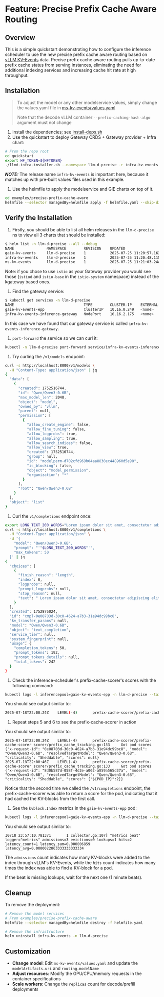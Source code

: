 # Feature: Precise Prefix Cache Aware Routing

## Overview

This is a simple quickstart demonstrating how to configure the inference scheduler to use the new precise prefix cache aware routing based on [vLLM KV-Events](https://github.com/vllm-project/vllm/issues/16669) data. Precise prefix cache aware routing pulls up-to-date prefix cache status from serving instances, eliminating the need for additional indexing services and increasing cache hit rate at high throughput.

## Installation

> To adjust the model or any other modelservice values, simply change the values.yaml file in [ms-kv-events/values.yaml](ms-kv-events/values.yaml)
>
> Note that the decode vLLM container `--prefix-caching-hash-algo` argument must not change

1. Install the dependencies; see [install-deps.sh](/quickstart/install-deps.sh)
1. Use the quickstart to deploy Gateway CRDS + Gateway provider + Infra chart:

```bash
# From the repo root
cd quickstart
export HF_TOKEN=${HFTOKEN}
./llmd-infra-installer.sh --namespace llm-d-precise -r infra-kv-events --gateway kgateway
```

**_NOTE:_** The release name `infra-kv-events` is important here, because it matches up with pre-built values files used in this example.

1. Use the helmfile to apply the modelservice and GIE charts on top of it.

```bash
cd examples/precise-prefix-cache-aware
helmfile --selector managedBy=helmfile apply -f helmfile.yaml --skip-diff-on-install
```

## Verify the Installation

1. Firstly, you should be able to list all helm releases in the `llm-d-precise` ns to view all 3 charts that should be installed:

```bash
$ helm list -n llm-d-precise --all --debug
NAME               NAMESPACE        REVISION    UPDATED                                 STATUS      CHART                       APP VERSION
gaie-kv-events     llm-d-precise    1           2025-07-25 11:20:57.162464 -0700 PDT    deployed    inferencepool-v0.5.1        v0.5.1
infra-kv-events    llm-d-precise    1           2025-07-25 11:20:48.115947 -0700 PDT    deployed    llm-d-infra-v1.1.1          v0.2.0
ms-kv-events       llm-d-precise    1           2025-07-25 11:21:03.244736 -0700 PDT    deployed    llm-d-modelservice-0.2.0    v0.2.0
```

Note: if you chose to use `istio` as your Gateway provider you would see those (`istiod` and `istio-base` in the `istio-system` namespace) instead of the kgateway based ones.

1. Find the gateway service:

```bash
$ kubectl get services -n llm-d-precise
NAME                                TYPE        CLUSTER-IP    EXTERNAL-IP   PORT(S)                      AGE
gaie-kv-events-epp                  ClusterIP   10.16.0.249   <none>        9002/TCP,9090/TCP,5557/TCP   53s
infra-kv-events-inference-gateway   NodePort    10.16.2.175   <none>        80:39286/TCP                 63s
```

In this case we have found that our gateway service is called `infra-kv-events-inference-gateway`.

1. `port-forward` the service so we can curl it:

```bash
kubectl -n llm-d-precise port-forward service/infra-kv-events-inference-gateway 8000:80
```

1. Try curling the `/v1/models` endpoint:

```bash
curl -s http://localhost:8000/v1/models \
  -H "Content-Type: application/json" | jq
{
  "data": [
    {
      "created": 1752516744,
      "id": "Qwen/Qwen3-0.6B",
      "max_model_len": 2048,
      "object": "model",
      "owned_by": "vllm",
      "parent": null,
      "permission": [
        {
          "allow_create_engine": false,
          "allow_fine_tuning": false,
          "allow_logprobs": true,
          "allow_sampling": true,
          "allow_search_indices": false,
          "allow_view": true,
          "created": 1752516744,
          "group": null,
          "id": "modelperm-d702cfd969b04aa8830ec448960d5e98",
          "is_blocking": false,
          "object": "model_permission",
          "organization": "*"
        }
      ],
      "root": "Qwen/Qwen3-0.6B"
    }
  ],
  "object": "list"
}
```

1. Curl the `v1/completions` endpoint once:

```bash
export LONG_TEXT_200_WORDS="Lorem ipsum dolor sit amet, consectetur adipiscing elit. Sed do eiusmod tempor incididunt ut labore et dolore magna aliqua. Ut enim ad minim veniam, quis nostrud exercitation ullamco laboris nisi ut aliquip ex ea commodo consequat. Duis aute irure dolor in reprehenderit in voluptate velit esse cillum dolore eu fugiat nulla pariatur. Excepteur sint occaecat cupidatat non proident, sunt in culpa qui officia deserunt mollit anim id est laborum. Lorem ipsum dolor sit amet, consectetur adipiscing elit. Sed do eiusmod tempor incididunt ut labore et dolore magna aliqua. Ut enim ad minim veniam, quis nostrud exercitation ullamco laboris nisi ut aliquip ex ea commodo consequat. Duis aute irure dolor in reprehenderit in voluptate velit esse cillum dolore eu fugiat nulla pariatur. Excepteur sint occaecat cupidatat non proident, sunt in culpa qui officia deserunt mollit anim id est laborum." && \
curl -s http://localhost:8000/v1/completions \
  -H "Content-Type: application/json" \
  -d '{
    "model": "Qwen/Qwen3-0.6B",
    "prompt": "'"$LONG_TEXT_200_WORDS"'",
    "max_tokens": 50
  }' | jq
{
  "choices": [
    {
      "finish_reason": "length",
      "index": 0,
      "logprobs": null,
      "prompt_logprobs": null,
      "stop_reason": null,
      "text": " Lorem ipsum dolor sit amet, consectetur adipiscing elit. Sed do eiusmod tempor incididunt ut labore et dolore magna aliqua. Ut enim ad minim veniam, quis nostrud exercitation ullamco laboris nisi ut aliquip ex ea commodo consequat. Duis aute irure dolor"
    }
  ],
  "created": 1752876024,
  "id": "cmpl-0e08703d-30c0-4624-a7b3-31e94dc99bc8",
  "kv_transfer_params": null,
  "model": "Qwen/Qwen3-0.6B",
  "object": "text_completion",
  "service_tier": null,
  "system_fingerprint": null,
  "usage": {
    "completion_tokens": 50,
    "prompt_tokens": 192,
    "prompt_tokens_details": null,
    "total_tokens": 242
  }
}
```

1. Check the inference-scheduler's prefix-cache-scorer's scores with the following command:

```bash
kubectl logs -l inferencepool=gaie-kv-events-epp -n llm-d-precise --tail 100 | grep "Got pod scores"
```

You should see output similar to:

```bash
2025-07-18T22:00:24Z    LEVEL(-4)       prefix-cache-scorer/prefix-cache-scorer scorer/prefix_cache_tracking.go:133     Got pod scores  {"x-request-id": "0e08703d-30c0-4624-a7b3-31e94dc99bc8", "model": "Qwen/Qwen3-0.6B", "resolvedTargetModel": "Qwen/Qwen3-0.6B", "criticality": "Sheddable", "scores": null}
```

1. Repeat steps 5 and 6 to see the prefix-cache-scorer in action

You should see output similar to:

```log
2025-07-18T22:00:24Z    LEVEL(-4)       prefix-cache-scorer/prefix-cache-scorer scorer/prefix_cache_tracking.go:133     Got pod scores  {"x-request-id": "0e08703d-30c0-4624-a7b3-31e94dc99bc8", "model": "Qwen/Qwen3-0.6B", "resolvedTargetModel": "Qwen/Qwen3-0.6B", "criticality": "Sheddable", "scores": null}
2025-07-18T22:00:46Z    LEVEL(-4)       prefix-cache-scorer/prefix-cache-scorer scorer/prefix_cache_tracking.go:133     Got pod scores  {"x-request-id": "8d0b587d-058f-4d2e-a062-a859a565d37a", "model": "Qwen/Qwen3-0.6B", "resolvedTargetModel": "Qwen/Qwen3-0.6B", "criticality": "Sheddable", "scores": {"${POD_IP}":2}}
```

Notice that the second time we called the `/v1/completions` endpoint, the prefix-cache-scorer was able to return a score for the pod,
indicating that it had cached the KV-blocks from the first call.

1. See the `kvblock.Index` metrics in the `gaie-kv-events-epp` pod:

```bash
kubectl logs -l inferencepool=gaie-kv-events-epp -n llm-d-precise --tail 100 | grep "metrics beat"
```

You should see output similar to:

```log
I0718 23:57:10.781371       1 collector.go:107] "metrics beat" logger="metrics" admissions=3 evictions=0 lookups=1 hits=2 latency_count=1 latency_sum=0.000006859 latency_avg=0.0000022863333333333334
```

The `admissions` count indicates how many KV-blocks were added to the index through vLLM's KV-Events,
while the `hits` count indicates how many times the index was able to find a KV-block for a pod.

If the beat is missing lookups, wait for the next one (1 minute beats).

## Cleanup

To remove the deployment:

```bash
# Remove the model services
# From examples/precise-prefix-cache-aware
helmfile --selector managedBy=helmfile destroy -f helmfile.yaml

# Remove the infrastructure
helm uninstall infra-kv-events -n llm-d-precise
```

## Customization

- **Change model**: Edit `ms-kv-events/values.yaml` and update the `modelArtifacts.uri` and `routing.modelName`
- **Adjust resources**: Modify the GPU/CPU/memory requests in the container specifications
- **Scale workers**: Change the `replicas` count for decode/prefill deployments
